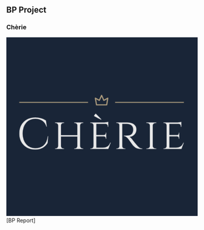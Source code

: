 ## BP Project
### Chèrie
![Logo](https://raw.githubusercontent.com/Cherie-company/Cherie_company.io/main/Captura%20de%20pantalla%202020-11-20%2013.25.17.png)
[BP Report]
